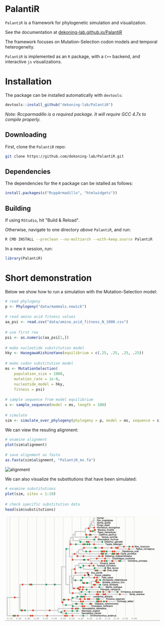 # PalantiR

`PalantiR` is a framework for phylogenetic simulation and visualization.

See the documentation at [dekoning-lab.github.io/PalantiR](https://dekoning-lab.github.io/PalantiR)

The framework focuses on Mutation-Selection codon models and temporal heterogeneity.

`PalantiR` is implemented as an `R` package, with a `C++` backend, and interactive `js` visualizations.

# Installation

The package can be installed automatically with `devtools`:

```R
devtools::install_github("dekoning-lab/PalantiR")
```
*Note: Rccparmadillo is a required package. It will require GCC 4.7x to compile properly.*

## Downloading

First, clone the `PalantiR` repo:

```bash
git clone https://github.com/dekoning-lab/PalantiR.git
```

## Dependencies

The dependencies for the `R` package can be istalled as follows:

```R
install.packages(c("RcppArmadillo", "htmlwidgets"))
```

## Building

If using `RStudio`, hit "Build & Reload".

Otherwise, navigate to one directory _above_ `PalantiR`, and run:

```bash
R CMD INSTALL --preclean --no-multiarch --with-keep.source PalantiR
```

In a new `R` session, run:

```R
library(PalantiR)
```

# Short demonstration

Below we show how to run a simulation with the Mutation-Selection model:

```R
# read phylogeny
p <- Phylogeny("data/mammals.newick")

# read amino acid fitness values
aa_psi <- read.csv("data/amino_acid_fitness_N_1000.csv")

# use first row
psi <- as.numeric(aa_psi[1,])

# make nucleotide substitution model
hky <- HasegawaKishinoYano(equilibrium = c(.25, .25, .25, .25))

# make codon substitution model
ms <- MutationSelection(
	population_size = 1000,
	mutation_rate = 1e-8,
	nucleotide_model = hky,
	fitness = psi)

# sample sequence from model equilibrium
s <- sample_sequence(model = ms, length = 100)

# simulate
sim <- simulate_over_phylogeny(phylogeny = p, model = ms, sequence = s)
```

We can view the resuling alignment:

```R
# examine alignment
plot(sim$alignment)

# save alignment as fasta
as.fasta(sim$alignment, "PalantiR_ms.fa")
```

![alignment](docs/img/PalantiR-alignment.gif)

We can also visualize the substitutions that have been simulated:

```R
# examine substitutions
plot(sim, sites = 1:10)

# check specific substitution data
head(sim$substitutions)
```

![simulation](docs/img/PalantiR-simulation.gif)
